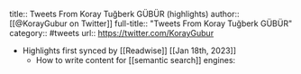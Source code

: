 title:: Tweets From Koray Tuğberk GÜBÜR (highlights)
author:: [[@KorayGubur on Twitter]]
full-title:: "Tweets From Koray Tuğberk GÜBÜR"
category:: #tweets
url:: https://twitter.com/KorayGubur

- Highlights first synced by [[Readwise]] [[Jan 18th, 2023]]
	- How to write content for [[semantic search]] engines:
